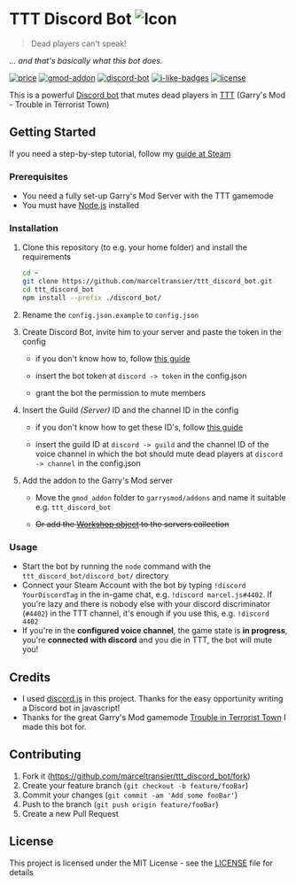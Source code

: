 # TTT Discord Bot ![Icon](https://raw.githubusercontent.com/marceltransier/ttt_discord_bot/master/images/icon/icon_64x.png)

>Dead players can't speak!

*... and that's basically what this bot does.*

[![price](https://img.shields.io/badge/price-free-brightgreen.svg)](LICENSE)
[![gmod-addon](https://img.shields.io/badge/gmod-addon-_.svg?colorB=1194EF)](https://wiki.garrysmod.com)
[![discord-bot](https://img.shields.io/badge/discord-bot-_.svg?colorB=8C9EFF)](https://discord.js.org)
[![i-like-badges](https://img.shields.io/badge/world's_coolest_color-green-_.svg?colorB=00FF00)](https://github.com/marceltransier)
[![license](https://img.shields.io/github/license/marceltransier/ttt_discord_bot.svg)](LICENSE)

This is a powerful [Discord bot](https://discord.js.org) that mutes dead players in [TTT](http://ttt.badking.net) (Garry's Mod - Trouble in Terrorist Town)

## Getting Started
If you need a step-by-step tutorial, follow my [guide at Steam](http://steamcommunity.com/sharedfiles/filedetails/?id=1351369388)

### Prerequisites
- You need a fully set-up Garry's Mod Server with the TTT gamemode
- You must have [Node.js](https://nodejs.org) installed

### Installation
1. Clone this repository (to e.g. your home folder) and install the requirements
     ```bash
     cd ~
     git clone https://github.com/marceltransier/ttt_discord_bot.git
     cd ttt_discord_bot
     npm install --prefix ./discord_bot/
     ```
2. Rename the `config.json.example` to `config.json`

3. Create Discord Bot, invite him to your server and paste the token in the config

   - if you don't know how to, follow [this guide](https://github.com/reactiflux/discord-irc/wiki/Creating-a-discord-bot-&-getting-a-token)

   - insert the bot token at `discord -> token` in the config.json
   
   - grant the bot the permission to mute members

4. Insert the Guild *(Server)* ID and the channel ID in the config

   - if you don't know how to get these ID's, follow [this guide](https://support.discordapp.com/hc/en-us/articles/206346498-Where-can-I-find-my-User-Server-Message-ID-)

   - insert the guild ID at `discord -> guild` and the channel ID of the voice channel in which the bot should mute dead players at `discord -> channel` in the config.json

5. Add the addon to the Garry's Mod server

   - Move the `gmod_addon` folder to `garrysmod/addons` and name it suitable e.g. `ttt_discord_bot`

   - ~~Or add the [Workshop object](https://steamcommunity.com/sharedfiles/filedetails/?id=1350367721) to  the servers collection~~

### Usage

- Start the bot by running the `node` command with the `ttt_discord_bot/discord_bot/` directory
- Connect your Steam Account with the bot by typing `!discord YourDiscordTag` in the in-game chat, e.g. `!discord marcel.js#4402`. If you're lazy and there is nobody else with your discord discriminator (`#4402`) in the TTT channel, it's enough if you use this, e.g. `!discord 4402`
- If you're in the **configured voice channel**, the game state is **in progress**, you're **connected with discord** and you die in TTT, the bot will mute you!

## Credits

- I used [discord.js](https://discord.js.org) in this project. Thanks for the easy opportunity writing a Discord bot in javascript!
- Thanks for the great Garry's Mod gamemode [Trouble in Terrorist Town](http://ttt.badking.net) I made this bot for.

## Contributing

1. Fork it (<https://github.com/marceltransier/ttt_discord_bot/fork>)
2. Create your feature branch (`git checkout -b feature/fooBar`)
3. Commit your changes (`git commit -am 'Add some fooBar'`)
4. Push to the branch (`git push origin feature/fooBar`)
5. Create a new Pull Request

## License
This project is licensed under the MIT License - see the [LICENSE](LICENSE) file for details
